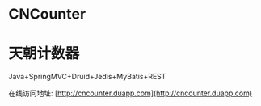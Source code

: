 CNCounter
=========

# 天朝计数器 #

Java+SpringMVC+Druid+Jedis+MyBatis+REST

在线访问地址: [http://cncounter.duapp.com](http://cncounter.duapp.com)
